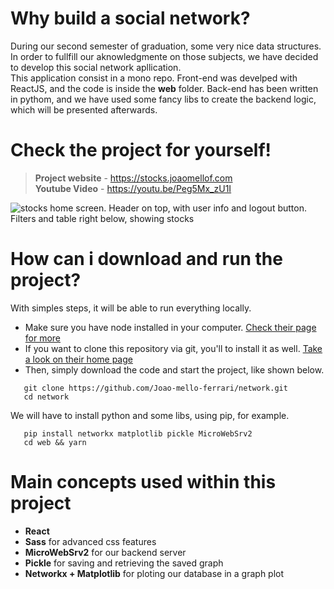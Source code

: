 # Why build a social network?
During our second semester of graduation, some very nice data structures. In order to fullfill our aknowledgmente on those subjects, we have decided to develop this social network apllication. 
<br/>
This application consist in a mono repo. Front-end was develped with ReactJS, and the code is inside the **web** folder. Back-end has been written in pythom, and we have used some fancy libs to create the backend logic, which will be presented afterwards.


# Check the project for yourself!
> **Project website** - https://stocks.joaomellof.com </br>
> **Youtube Video** - https://youtu.be/Peg5Mx_zU1I </br>

![stocks home screen. Header on top, with user info and logout button. Filters and table right below, showing stocks](https://user-images.githubusercontent.com/67838782/181861838-e968fad6-c5a1-4320-8274-7478240794bd.png "stocks preview") 

# How can i download and run the project?
With simples steps, it will be able to run everything locally.
<ul>
  <li>
    Make sure you have node installed in your computer. <a href="https://nodejs.org/en/">Check their page for more</a>
  </li>
  <li>
    If you want to clone this repository via git, you'll to install it as well. <a href="https://git-scm.com/">Take a look on their home page</a>
  </li>
  <li>
    Then, simply download the code and start the project, like shown below.
  </li>
</ul>


```git
   git clone https://github.com/Joao-mello-ferrari/network.git
   cd network
```
We will have to install python and some libs, using pip, for example.
```git
   pip install networkx matplotlib pickle MicroWebSrv2
   cd web && yarn 
```

   # Main concepts used within this project
   * **React**
   * **Sass** for advanced css features
   * **MicroWebSrv2** for our backend server
   * **Pickle** for saving and retrieving the saved graph
   * **Networkx + Matplotlib** for ploting our database in a graph plot